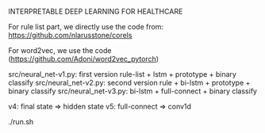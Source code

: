 INTERPRETABLE DEEP LEARNING FOR HEALTHCARE



For rule list part, we directly use the code from:
https://github.com/nlarusstone/corels

For word2vec, we use the code (https://github.com/Adoni/word2vec_pytorch)

src/neural_net-v1.py:  first version rule-list + lstm + prototype + binary classify
src/neural_net-v2.py:  second version rule + bi-lstm + prototype + binary classify
src/neural_net-v3.py:  bi-lstm + full-connect + binary classify 

v4: final state => hidden state
v5: full-connect => conv1d

./run.sh


